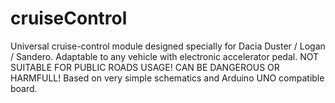 # cruiseControl
Universal cruise-control module designed specially for Dacia Duster / Logan / Sandero. Adaptable to any vehicle with electronic accelerator pedal. NOT SUITABLE FOR PUBLIC ROADS USAGE! CAN BE DANGEROUS OR HARMFULL! Based on very simple schematics and Arduino UNO compatible board.
